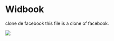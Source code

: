 # Widbook
clone de facebook
this file is a clone of facebook.

<img src=https://github.com/johnwidno/Widbook/assets/100108327/dc2d4e02-842f-4a15-a981-20c013e41ff4><br>
